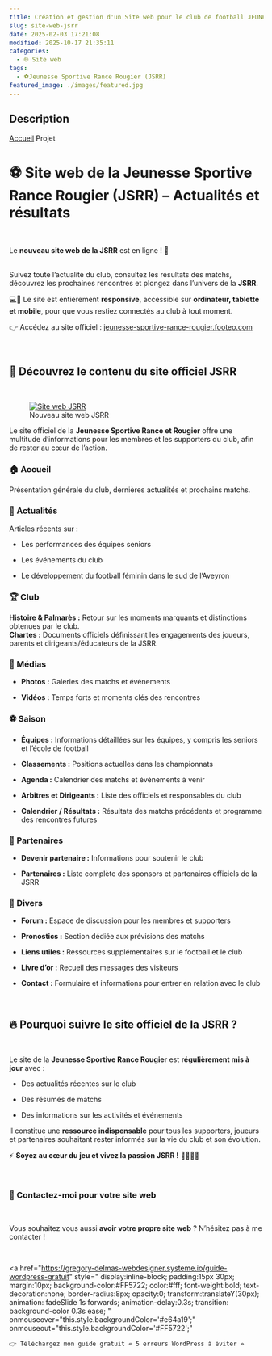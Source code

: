 ```yaml
---
title: Création et gestion d'un Site web pour le club de football JEUNESSE SPORTIVE RANCE ROUGIER
slug: site-web-jsrr
date: 2025-02-03 17:21:08
modified: 2025-10-17 21:35:11
categories:
  - 🌐 Site web
tags:
  - ⚽Jeunesse Sportive Rance Rougier (JSRR)
featured_image: ./images/featured.jpg
---
```


## Description

<a href="https://gregory-delmas-designer.fr"></a>			</a>
			<a href="https://gregory-delmas-designer.fr">Accueil</a>  Projet		
					<h1>⚽ Site web de la Jeunesse Sportive Rance Rougier (JSRR) – Actualités et résultats</h1>				
		<p data-start="389" data-end="627">Le <strong data-start="392" data-end="457">nouveau site web de la JSRR</strong> est en ligne ! 🎉</p><p data-start="389" data-end="627"><br data-start="475" data-end="478" />Suivez toute l’actualité du club, consultez les résultats des matchs, découvrez les prochaines rencontres et plongez dans l’univers de la <strong data-start="616" data-end="624">JSRR</strong>.</p><p data-start="629" data-end="779">💻📱 Le site est entièrement <strong data-start="658" data-end="672">responsive</strong>, accessible sur <strong data-start="689" data-end="723">ordinateur, tablette et mobile</strong>, pour que vous restiez connectés au club à tout moment.</p><p data-start="781" data-end="907">👉 Accédez au site officiel : <a href="https://jeunesse-sportive-rance-rougier.footeo.com" target="_new" rel="noopener" data-start="811" data-end="907">jeunesse-sportive-rance-rougier.footeo.com</a></p>		
					<h2>🌟 Découvrez le contenu du site officiel JSRR</h2>				
												<figure>
											<a href="http://gregory-delmas-designer.fr/wp-content/uploads/2025/02/Nouveau-site-JSRR.png" data-elementor-open-lightbox="yes" data-elementor-lightbox-title="Nouveau site web JSRR" data-elementor-lightbox-description="Nouveau site web JSRR" data-e-action-hash="#elementor-action%3Aaction%3Dlightbox%26settings%3DeyJpZCI6MzMyOCwidXJsIjoiaHR0cDpcL1wvZ3JlZ29yeS1kZWxtYXMtZGVzaWduZXIuZnJcL3dwLWNvbnRlbnRcL3VwbG9hZHNcLzIwMjVcLzAyXC9Ob3V2ZWF1LXNpdGUtSlNSUi5wbmcifQ%3D%3D">
							<img width="819" height="1024" src="./images/image-1.png" alt="Site web JSRR" srcset="https://gregory-delmas-designer.fr/wp-content/uploads/2025/02/Nouveau-site-JSRR-819x1024.png 819w, https://gregory-delmas-designer.fr/wp-content/uploads/2025/02/Nouveau-site-JSRR-240x300.png 240w, https://gregory-delmas-designer.fr/wp-content/uploads/2025/02/Nouveau-site-JSRR-768x960.png 768w, https://gregory-delmas-designer.fr/wp-content/uploads/2025/02/Nouveau-site-JSRR-600x750.png 600w, https://gregory-delmas-designer.fr/wp-content/uploads/2025/02/Nouveau-site-JSRR.png 1080w" sizes="(max-width: 819px) 100vw, 819px" />								</a>
											<figcaption>Nouveau site web JSRR</figcaption>
										</figure>
		<p>Le site officiel de la <strong data-start="987" data-end="1025">Jeunesse Sportive Rance et Rougier</strong> offre une multitude d’informations pour les membres et les supporters du club, afin de rester au cœur de l’action.</p><h3 data-start="1142" data-end="1156">🏠 Accueil</h3><p data-start="1157" data-end="1231">Présentation générale du club, dernières actualités et prochains matchs.</p><h3 data-start="1233" data-end="1250">📰 Actualités</h3><p data-start="1251" data-end="1275">Articles récents sur :</p><ul data-start="1276" data-end="1409"><li data-start="1276" data-end="1316"><p data-start="1278" data-end="1316">Les performances des équipes seniors</p></li><li data-start="1317" data-end="1343"><p data-start="1319" data-end="1343">Les événements du club</p></li><li data-start="1344" data-end="1409"><p data-start="1346" data-end="1409">Le développement du football féminin dans le sud de l’Aveyron</p></li></ul><h3 data-start="1411" data-end="1422">🏆 Club</h3><p data-start="1423" data-end="1643"><strong data-start="1423" data-end="1448">Histoire &amp; Palmarès :</strong> Retour sur les moments marquants et distinctions obtenues par le club.<br data-start="1519" data-end="1522" /><strong data-start="1522" data-end="1535">Chartes :</strong> Documents officiels définissant les engagements des joueurs, parents et dirigeants/éducateurs de la JSRR.</p><h3 data-start="1645" data-end="1658">📸 Médias</h3><ul data-start="1659" data-end="1769"><li data-start="1659" data-end="1709"><p data-start="1661" data-end="1709"><strong data-start="1661" data-end="1673">Photos :</strong> Galeries des matchs et événements</p></li><li data-start="1710" data-end="1769"><p data-start="1712" data-end="1769"><strong data-start="1712" data-end="1724">Vidéos :</strong> Temps forts et moments clés des rencontres</p></li></ul><h3 data-start="1771" data-end="1783">⚽ Saison</h3><ul data-start="1784" data-end="2190"><li data-start="1784" data-end="1887"><p data-start="1786" data-end="1887"><strong data-start="1786" data-end="1799">Équipes :</strong> Informations détaillées sur les équipes, y compris les seniors et l’école de football</p></li><li data-start="1888" data-end="1951"><p data-start="1890" data-end="1951"><strong data-start="1890" data-end="1907">Classements :</strong> Positions actuelles dans les championnats</p></li><li data-start="1952" data-end="2012"><p data-start="1954" data-end="2012"><strong data-start="1954" data-end="1966">Agenda :</strong> Calendrier des matchs et événements à venir</p></li><li data-start="2013" data-end="2089"><p data-start="2015" data-end="2089"><strong data-start="2015" data-end="2043">Arbitres et Dirigeants :</strong> Liste des officiels et responsables du club</p></li><li data-start="2090" data-end="2190"><p data-start="2092" data-end="2190"><strong data-start="2092" data-end="2120">Calendrier / Résultats :</strong> Résultats des matchs précédents et programme des rencontres futures</p></li></ul><h3 data-start="2192" data-end="2210">🤝 Partenaires</h3><ul data-start="2211" data-end="2360"><li data-start="2211" data-end="2274"><p data-start="2213" data-end="2274"><strong data-start="2213" data-end="2237">Devenir partenaire :</strong> Informations pour soutenir le club</p></li><li data-start="2275" data-end="2360"><p data-start="2277" data-end="2360"><strong data-start="2277" data-end="2294">Partenaires :</strong> Liste complète des sponsors et partenaires officiels de la JSRR</p></li></ul><h3 data-start="2362" data-end="2375">💬 Divers</h3><ul data-start="2376" data-end="2720"><li data-start="2376" data-end="2443"><p data-start="2378" data-end="2443"><strong data-start="2378" data-end="2389">Forum :</strong> Espace de discussion pour les membres et supporters</p></li><li data-start="2444" data-end="2505"><p data-start="2446" data-end="2505"><strong data-start="2446" data-end="2462">Pronostics :</strong> Section dédiée aux prévisions des matchs</p></li><li data-start="2506" data-end="2582"><p data-start="2508" data-end="2582"><strong data-start="2508" data-end="2526">Liens utiles :</strong> Ressources supplémentaires sur le football et le club</p></li><li data-start="2583" data-end="2638"><p data-start="2585" data-end="2638"><strong data-start="2585" data-end="2601">Livre d’or :</strong> Recueil des messages des visiteurs</p></li><li data-start="2639" data-end="2720"><p data-start="2641" data-end="2720"><strong data-start="2641" data-end="2654">Contact :</strong> Formulaire et informations pour entrer en relation avec le club</p></li></ul>		
					<h2>🔥 Pourquoi suivre le site officiel de la JSRR ?</h2>				
		<p data-start="2780" data-end="2871">Le site de la <strong data-start="2794" data-end="2829">Jeunesse Sportive Rance Rougier</strong> est <strong data-start="2834" data-end="2862">régulièrement mis à jour</strong> avec :</p><ul data-start="2872" data-end="2990"><li data-start="2872" data-end="2911"><p data-start="2874" data-end="2911">Des actualités récentes sur le club</p></li><li data-start="2912" data-end="2937"><p data-start="2914" data-end="2937">Des résumés de matchs</p></li><li data-start="2938" data-end="2990"><p data-start="2940" data-end="2990">Des informations sur les activités et événements</p></li></ul><p data-start="2992" data-end="3149">Il constitue une <strong data-start="3009" data-end="3036">ressource indispensable</strong> pour tous les supporters, joueurs et partenaires souhaitant rester informés sur la vie du club et son évolution.</p><p data-start="3151" data-end="3213">⚡ <strong data-start="3153" data-end="3204">Soyez au cœur du jeu et vivez la passion JSRR !</strong> 💙💚🧡🖤</p>		
					<h3>📩 Contactez-moi pour votre site web</h3>				
		<p>Vous souhaitez vous aussi <strong data-start="353" data-end="384">avoir votre propre site web</strong> ? N’hésitez pas à me contacter !</p>		
					<!-- Bloc CTA animé -->
  <!-- Bouton 1 : Guide gratuit -->
  <a href="https://gregory-delmas-webdesigner.systeme.io/guide-wordpress-gratuit" 
     style="
        display:inline-block;
        padding:15px 30px;
        margin:10px;
        background-color:#FF5722;
        color:#fff;
        font-weight:bold;
        text-decoration:none;
        border-radius:8px;
        opacity:0;
        transform:translateY(30px);
        animation: fadeSlide 1s forwards;
        animation-delay:0.3s;
        transition: background-color 0.3s ease;
     "
     onmouseover="this.style.backgroundColor='#e64a19';"
     onmouseout="this.style.backgroundColor='#FF5722';"
  >
    👉 Téléchargez mon guide gratuit « 5 erreurs WordPress à éviter »
  </a>
  <!-- Bouton 2 : Contact -->
  <a href="https://gregory-delmas-designer.fr/contact/" 
     style="
        display:inline-block;
        padding:15px 30px;
        margin:10px;
        background-color:#2196F3;
        color:#fff;
        font-weight:bold;
        text-decoration:none;
        border-radius:8px;
        opacity:0;
        transform:translateY(30px);
        animation: fadeSlide 1s forwards;
        animation-delay:0.6s;
        transition: background-color 0.3s ease;
     "
     onmouseover="this.style.backgroundColor='#1976D2';"
     onmouseout="this.style.backgroundColor='#2196F3';"
  >
    🚀 Contactez-moi directement
  </a>
<!-- Animations CSS -->
<style>
@keyframes fadeSlide {
  0% {
    opacity: 0;
    transform: translateY(30px);
  }
  100% {
    opacity: 1;
    transform: translateY(0);
  }
}
</style>

